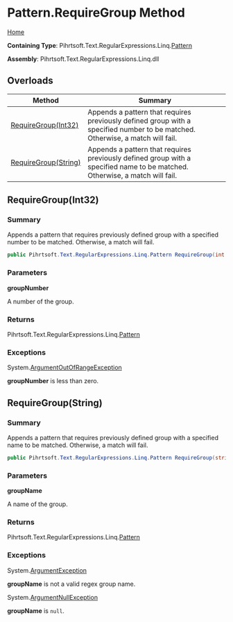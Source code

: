 # Pattern\.RequireGroup Method

[Home](../../../../../../README.md)

**Containing Type**: Pihrtsoft\.Text\.RegularExpressions\.Linq\.[Pattern](../README.md)

**Assembly**: Pihrtsoft\.Text\.RegularExpressions\.Linq\.dll

## Overloads

| Method | Summary |
| ------ | ------- |
| [RequireGroup(Int32)](#Pihrtsoft_Text_RegularExpressions_Linq_Pattern_RequireGroup_System_Int32_) | Appends a pattern that requires previously defined group with a specified number to be matched\. Otherwise, a match will fail\. |
| [RequireGroup(String)](#Pihrtsoft_Text_RegularExpressions_Linq_Pattern_RequireGroup_System_String_) | Appends a pattern that requires previously defined group with a specified name to be matched\. Otherwise, a match will fail\. |

## RequireGroup\(Int32\) <a name="Pihrtsoft_Text_RegularExpressions_Linq_Pattern_RequireGroup_System_Int32_"></a>

### Summary

Appends a pattern that requires previously defined group with a specified number to be matched\. Otherwise, a match will fail\.

```csharp
public Pihrtsoft.Text.RegularExpressions.Linq.Pattern RequireGroup(int groupNumber)
```

### Parameters

**groupNumber**

A number of the group\.

### Returns

Pihrtsoft\.Text\.RegularExpressions\.Linq\.[Pattern](../README.md)

### Exceptions

System\.[ArgumentOutOfRangeException](https://docs.microsoft.com/en-us/dotnet/api/system.argumentoutofrangeexception)

**groupNumber** is less than zero\.

## RequireGroup\(String\) <a name="Pihrtsoft_Text_RegularExpressions_Linq_Pattern_RequireGroup_System_String_"></a>

### Summary

Appends a pattern that requires previously defined group with a specified name to be matched\. Otherwise, a match will fail\.

```csharp
public Pihrtsoft.Text.RegularExpressions.Linq.Pattern RequireGroup(string groupName)
```

### Parameters

**groupName**

A name of the group\.

### Returns

Pihrtsoft\.Text\.RegularExpressions\.Linq\.[Pattern](../README.md)

### Exceptions

System\.[ArgumentException](https://docs.microsoft.com/en-us/dotnet/api/system.argumentexception)

**groupName** is not a valid regex group name\.

System\.[ArgumentNullException](https://docs.microsoft.com/en-us/dotnet/api/system.argumentnullexception)

**groupName** is `null`\.

